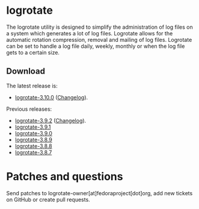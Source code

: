 # logrotate

The logrotate utility is designed to simplify the administration of log files on a system which generates a lot of log files. Logrotate allows for the automatic rotation compression, removal and mailing of log files. Logrotate can be set to handle a log file daily, weekly, monthly or when the log file gets to a certain size.

## Download

The latest release is:

* [logrotate-3.10.0](https://github.com/logrotate/logrotate/archive/3.10.0.tar.gz) ([Changelog](https://github.com/logrotate/logrotate/releases/tag/3.10.0)).

Previous releases:

* [logrotate-3.9.2](https://github.com/logrotate/logrotate/archive/3.9.2.tar.gz) ([Changelog](https://github.com/logrotate/logrotate/releases/tag/3.9.2)).
* [logrotate-3.9.1](https://fedorahosted.org/releases/l/o/logrotate/logrotate-3.9.1.tar.gz)
* [logrotate-3.9.0](https://fedorahosted.org/releases/l/o/logrotate/logrotate-3.9.0.tar.gz)
* [logrotate-3.8.9](https://fedorahosted.org/releases/l/o/logrotate/logrotate-3.8.9.tar.gz)
* [logrotate-3.8.8](https://fedorahosted.org/releases/l/o/logrotate/logrotate-3.8.8.tar.gz)
* [logrotate-3.8.7](https://fedorahosted.org/releases/l/o/logrotate/logrotate-3.8.7.tar.gz)

# Patches and questions

Send patches to logrotate-owner[at]fedoraproject[dot]org, add new tickets on GitHub or create pull requests.
